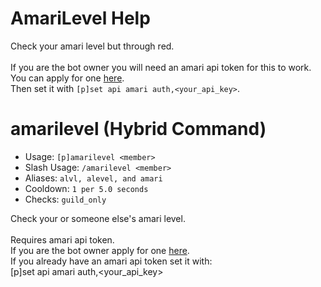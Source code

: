 # AmariLevel Help

Check your amari level but through red.<br/><br/>If you are the bot owner you will need an amari api token for this to work.<br/>You can apply for one [here](https://forms.gle/TEZ3YbbMPMEWYuuMA).<br/>Then set it with `[p]set api amari auth,<your_api_key>`.

# amarilevel (Hybrid Command)
 - Usage: `[p]amarilevel <member> `
 - Slash Usage: `/amarilevel <member> `
 - Aliases: `alvl, alevel, and amari`
 - Cooldown: `1 per 5.0 seconds`
 - Checks: `guild_only`

Check your or someone else's amari level.<br/><br/>Requires amari api token.<br/>If you are the bot owner apply for one [here](https://forms.gle/TEZ3YbbMPMEWYuuMA).<br/>If you already have an amari api token set it with:<br/>[p]set api amari auth,<your_api_key>